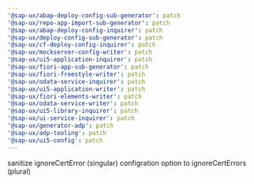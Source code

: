 ```yaml
---
'@sap-ux/abap-deploy-config-sub-generator': patch
'@sap-ux/repo-app-import-sub-generator': patch
'@sap-ux/abap-deploy-config-inquirer': patch
'@sap-ux/deploy-config-sub-generator': patch
'@sap-ux/cf-deploy-config-inquirer': patch
'@sap-ux/mockserver-config-writer': patch
'@sap-ux/ui5-application-inquirer': patch
'@sap-ux/fiori-app-sub-generator': patch
'@sap-ux/fiori-freestyle-writer': patch
'@sap-ux/odata-service-inquirer': patch
'@sap-ux/ui5-application-writer': patch
'@sap-ux/fiori-elements-writer': patch
'@sap-ux/odata-service-writer': patch
'@sap-ux/ui5-library-inquirer': patch
'@sap-ux/ui-service-inquirer': patch
'@sap-ux/generator-adp': patch
'@sap-ux/adp-tooling': patch
'@sap-ux/ui5-config': patch
---
```


sanitize ignoreCertError (singular) configration option to ignoreCertErrors (plural)
